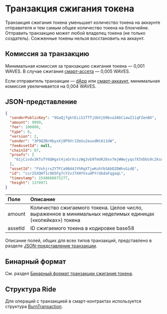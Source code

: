 # Транзакция сжигания токена

Транзакция сжигания токена уменьшает количество токена на аккаунте отправителя и тем самым общее количество токена на блокчейне. Отправить транзакцию может любой владелец токена (не только создатель). Сожженные токены нельзя восстановить на аккаунт.

## Комиссия за транзакцию

Минимальная комиссия за транзакцию сжигания токена — 0,001 WAVES. В случае сжигания [смарт-ассета](/ru/blockchain/token/smart-asset) — 0,005 WAVES.

Если отправитель транзакции —  [dApp](/ru/blockchain/account/dapp) или [смарт-аккаунт](/ru/blockchain/account/smart-account), минимальная комиссия увеличивается на 0,004 WAVES.

## JSON-представление

```json
{
  "senderPublicKey": "9GaQj7gktEiiS1TTTjGbVjU9bva3AbCiawZ11qFZenBX",
  "amount": 9999,
  "fee": 100000,
  "type": 6,
  "version": 2,
  "sender": "3P9QZNrHbyxXj8P9VrJZmVu2euodNtA11UW",
  "feeAssetId": null,
  "chainId": 87,
  "proofs": [
    "61jCivdv3KTuTY6QHgxt4jaGrXcszWg3vb9TmUR26xv7mjWWwjyqs7X5VDUs9c2ksndaPogmdunHDdjWCuG1GGhh"
  ],
  "assetId": "FVxhjrxZYTFCa9Bd4JYhRqXTjwKuhYbSAbD2DWhsGidQ",
  "id": "csr25XQHT1c965Fg7cY2vJ7XHYVsudPYrUbdaFqgaqL",
  "timestamp": 1548660675277,
  "height": 1370971
}
```

| Поле | Описание |
| :--- | :--- |
| amount | Количество сжигаемого токена. Целое число, выраженное в минимальных неделимых единицах («копейках») токена |
| assetId | ID сжигаемого токена в кодировке base58 |

Описание полей, общих для всех типов транзакций, представлено в разделе [JSON-представление транзакции](/ru/blockchain/transaction/#json-представление-транзакции).

## Бинарный формат

См. раздел [Бинарный формат транзакции сжигания токена](/ru/blockchain/binary-format/transaction-binary-format/burn-transaction-binary-format).

## Структура Ride

Для операций с транзакцией в смарт-контрактах используется структура [BurnTransaction](/ru/ride/structures/transaction-structures/burn-transaction).
